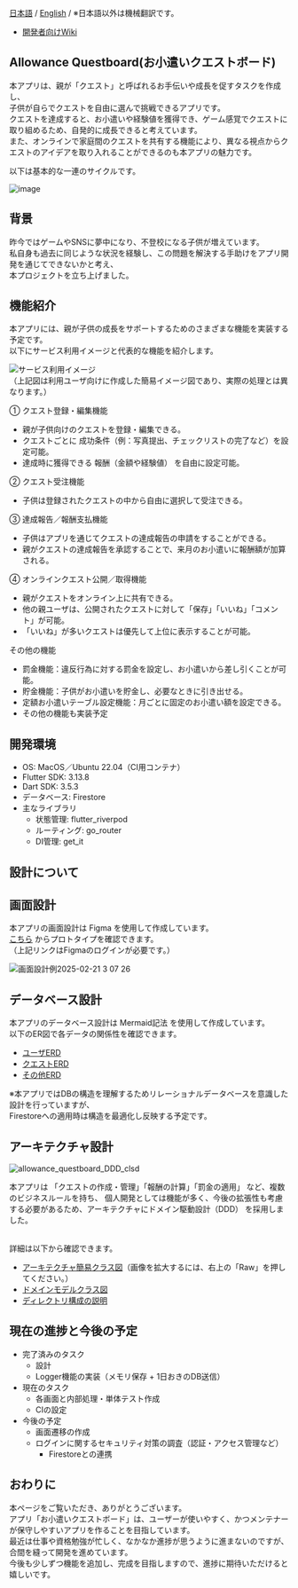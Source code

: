 [日本語](README.md) / [English](docs/en/README.md) /
※日本語以外は機械翻訳です。
- [開発者向けWiki](docs/ja/index.md)

## Allowance Questboard(お小遣いクエストボード)
本アプリは、親が「クエスト」と呼ばれるお手伝いや成長を促すタスクを作成し、\
子供が自らでクエストを自由に選んで挑戦できるアプリです。\
クエストを達成すると、お小遣いや経験値を獲得でき、ゲーム感覚でクエストに取り組めるため、自発的に成長できると考えています。 \
また、オンラインで家庭間のクエストを共有する機能により、異なる視点からクエストのアイデアを取り入れることができるのも本アプリの魅力です。

以下は基本的な一連のサイクルです。

![image](https://github.com/user-attachments/assets/f096b26e-6d36-46cf-add6-ac7cbcaeb032)


## 背景
昨今ではゲームやSNSに夢中になり、不登校になる子供が増えています。 \
私自身も過去に同じような状況を経験し、この問題を解決する手助けをアプリ開発を通じてできないかと考え、 \
本プロジェクトを立ち上げました。

## 機能紹介
本アプリには、親が子供の成長をサポートするためのさまざまな機能を実装する予定です。 \
以下にサービス利用イメージと代表的な機能を紹介します。

![サービス利用イメージ](https://github.com/user-attachments/assets/7d154115-1bdd-4582-b6c6-f301ea75540b) \
（上記図は利用ユーザ向けに作成した簡易イメージ図であり、実際の処理とは異なります。）

① クエスト登録・編集機能
- 親が子供向けのクエストを登録・編集できる。
- クエストごとに 成功条件（例：写真提出、チェックリストの完了など）を設定可能。
- 達成時に獲得できる 報酬（金額や経験値） を自由に設定可能。

② クエスト受注機能
- 子供は登録されたクエストの中から自由に選択して受注できる。

③ 達成報告／報酬支払機能
- 子供はアプリを通じてクエストの達成報告の申請をすることができる。
- 親がクエストの達成報告を承認することで、来月のお小遣いに報酬額が加算される。

④ オンラインクエスト公開／取得機能
- 親がクエストをオンライン上に共有できる。
- 他の親ユーザは、公開されたクエストに対して「保存」「いいね」「コメント」が可能。
- 「いいね」が多いクエストは優先して上位に表示することが可能。

その他の機能
- 罰金機能：違反行為に対する罰金を設定し、お小遣いから差し引くことが可能。
- 貯金機能：子供がお小遣いを貯金し、必要なときに引き出せる。
- 定額お小遣いテーブル設定機能：月ごとに固定のお小遣い額を設定できる。
- その他の機能も実装予定

## 開発環境
- OS: MacOS／Ubuntu 22.04（CI用コンテナ）
- Flutter SDK: 3.13.8
- Dart SDK: 3.5.3
- データベース: Firestore
- 主なライブラリ
  - 状態管理: flutter_riverpod
  - ルーティング: go_router
  - DI管理: get_it

## 設計について
## 画面設計
本アプリの画面設計は Figma を使用して作成しています。\
 [こちら](https://www.figma.com/proto/WJpCB11rIjR94aZ5yha8hD/%E3%81%8A%E5%B0%8F%E9%81%A3%E3%81%84%E3%82%AF%E3%82%A8%E3%82%B9%E3%83%88%E3%83%9C%E3%83%BC%E3%83%89?node-id=0-1&t=60dloXpi9znEWQcy-1) からプロトタイプを確認できます。\
（上記リンクはFigmaのログインが必要です。）

![画面設計例2025-02-21 3 07 26](https://github.com/user-attachments/assets/e6a1ee53-e314-4d0a-b4ec-dc4c39d62ed9)

## データベース設計
本アプリのデータベース設計は Mermaid記法 を使用して作成しています。\
以下のER図で各データの関係性を確認できます。
- [ユーザERD](https://www.mermaidchart.com/raw/29d432f8-eee8-4fde-a9bd-6250c648c78c?theme=light&version=v0.1&format=svg)
- [クエストERD](https://www.mermaidchart.com/raw/3f328b02-9b02-400e-ae65-b0574c59508c?theme=light&version=v0.1&format=svg) 
- [その他ERD](https://www.mermaidchart.com/raw/b6cd4ba8-dc7a-4e1a-8d5c-c68674af9910?theme=light&version=v0.1&format=svg)

※本アプリではDBの構造を理解するためリレーショナルデータベースを意識した設計を行っていますが、\
Firestoreへの適用時は構造を最適化し反映する予定です。

## アーキテクチャ設計
![allowance_questboard_DDD_clsd](https://github.com/user-attachments/assets/e578480e-fd85-4cdf-ad19-0d716d2d729c)

本アプリは 「クエストの作成・管理」「報酬の計算」「罰金の適用」 など、複数のビジネスルールを持ち、
個人開発としては機能が多く、今後の拡張性も考慮する必要があるため、アーキテクチャにドメイン駆動設計（DDD） を採用しました。

\
詳細は以下から確認できます。
- [アーキテクチャ簡易クラス図](out/document/DDD_clsd/allowance_questboard_DDD_clsd.svg)（画像を拡大するには、右上の「Raw」を押してください。）
- [ドメインモデルクラス図](out/document/domain_erd/allowance_questboard_clsd.svg)
- [ディレクトリ構成の説明](document/dir_arch.md)

## 現在の進捗と今後の予定
- 完了済みのタスク
  - 設計
  - Logger機能の実装（メモリ保存 + 1日おきのDB送信）
- 現在のタスク
  - 各画面と内部処理・単体テスト作成
  - CIの設定
- 今後の予定
  - 画面遷移の作成 
  - ログインに関するセキュリティ対策の調査（認証・アクセス管理など）
    - Firestoreとの連携

## おわりに
本ページをご覧いただき、ありがとうございます。\
アプリ「お小遣いクエストボード」は、ユーザーが使いやすく、かつメンテナーが保守しやすいアプリを作ることを目指しています。\
最近は仕事や資格勉強が忙しく、なかなか進捗が思うように進まないのですが、合間を縫って開発を進めています。\
今後も少しずつ機能を追加し、完成を目指しますので、進捗に期待いただけると嬉しいです。
